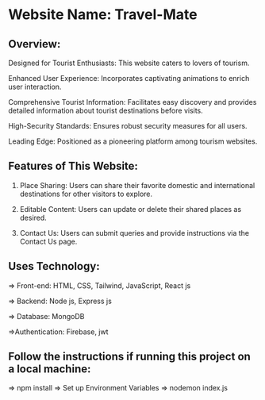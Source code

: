 # Website Name: Travel-Mate 

## Overview:
Designed for Tourist Enthusiasts: This website caters to lovers of tourism.

Enhanced User Experience: Incorporates captivating animations to enrich user interaction.

Comprehensive Tourist Information: Facilitates easy discovery and provides detailed information about tourist destinations before visits.

High-Security Standards: Ensures robust security measures for all users.

Leading Edge: Positioned as a pioneering platform among tourism websites.

## Features of This Website:
1. Place Sharing: Users can share their favorite domestic and international destinations for other
   visitors to explore.
   
2. Editable Content: Users can update or delete their shared places as desired.
   
3. Contact Us: Users can submit queries and provide instructions via the Contact Us page.

## Uses Technology:
=> Front-end: HTML, CSS, Tailwind, JavaScript, React js

=> Backend: Node js, Express js

=> Database: MongoDB

=>Authentication: Firebase, jwt

## Follow the instructions if running this project on a local machine:
=> npm install
=> Set up Environment Variables
=> nodemon index.js
